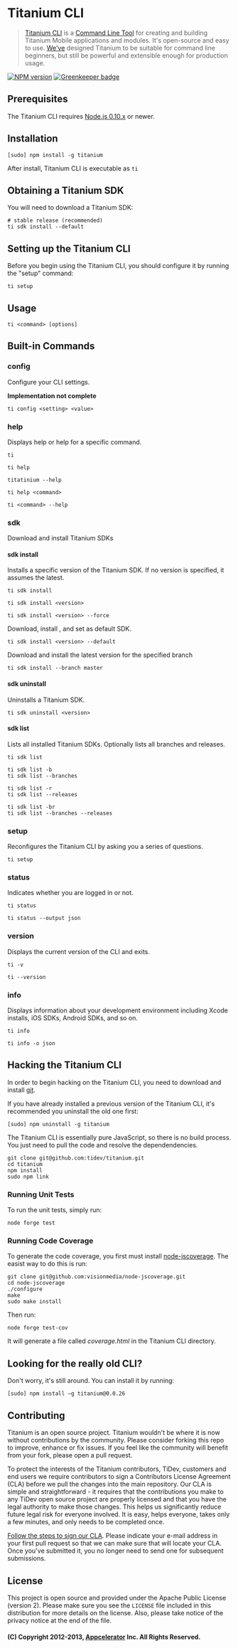 # Titanium CLI

> [Titanium CLI](https://github.com/tidev/titanium) is a [Command Line Tool](http://en.wikipedia.org/wiki/Command-line_interface) for creating and building Titanium Mobile applications and modules. It's open-source and easy to use. [We've](https://github.com/tidev) designed Titanium to be suitable for command line beginners, but still be powerful and extensible enough for production usage.

[![NPM version](https://badge.fury.io/js/titanium.svg)](http://badge.fury.io/js/grunt-appc-js) [![Greenkeeper badge](https://badges.greenkeeper.io/tidev/titanium.svg)](https://greenkeeper.io/)

## Prerequisites

The Titanium CLI requires [Node.js 0.10.x](http://nodejs.org/dist/) or newer.

## Installation

    [sudo] npm install -g titanium

After install, Titanium CLI is executable as `ti`    

## Obtaining a Titanium SDK

You will need to download a Titanium SDK:

    # stable release (recommended)
    ti sdk install --default

## Setting up the Titanium CLI

Before you begin using the Titanium CLI, you should configure it by running the "setup" command:

    ti setup

## Usage

    ti <command> [options]

## Built-in Commands

### config

Configure your CLI settings.

**Implementation not complete**

    ti config <setting> <value>

### help

Displays help or help for a specific command.

    ti

    ti help

    titatinium --help

    ti help <command>

    ti <command> --help

### sdk

Download and install Titanium SDKs

#### sdk install

Installs a specific version of the Titanium SDK. If no version is specified, it assumes the latest.

    ti sdk install

    ti sdk install <version>

    ti sdk install <version> --force

Download, install <version>, and set as default SDK.

    ti sdk install <version> --default

Download and install the latest version for the specified branch

    ti sdk install --branch master

#### sdk uninstall

Uninstalls a Titanium SDK.

    ti sdk uninstall <version>

#### sdk list

Lists all installed Titanium SDKs. Optionally lists all branches and releases.

    ti sdk list

    ti sdk list -b
    ti sdk list --branches

    ti sdk list -r
    ti sdk list --releases

    ti sdk list -br
    ti sdk list --branches --releases

### setup

Reconfigures the Titanium CLI by asking you a series of questions.

    ti setup

### status

Indicates whether you are logged in or not.

    ti status

    ti status --output json

### version

Displays the current version of the CLI and exits.

    ti -v

    ti --version

### info

Displays information about your development environment including Xcode installs, iOS SDKs, Android SDKs, and so on.

    ti info

    ti info -o json

## Hacking the Titanium CLI

In order to begin hacking on the Titanium CLI, you need to download and install [git](http://git-scm.com/).

If you have already installed a previous version of the Titanium CLI, it's recommended you uninstall the old one first:

    [sudo] npm uninstall -g titanium

The Titanium CLI is essentially pure JavaScript, so there is no build process.
You just need to pull the code and resolve the dependendencies.

    git clone git@github.com:tidev/titanium.git
    cd titanium
    npm install
    sudo npm link

### Running Unit Tests

To run the unit tests, simply run:

    node forge test

### Running Code Coverage

To generate the code coverage, you first must install [node-jscoverage](https://github.com/visionmedia/node-jscoverage). The easist way to do this is run:

    git clone git@github.com:visionmedia/node-jscoverage.git
    cd node-jscoverage
    ./configure
    make
    sudo make install

Then run:

	node forge test-cov

It will generate a file called _coverage.html_ in the Titanium CLI directory.

## Looking for the really old CLI?

Don't worry, it's still around. You can install it by running:

    [sudo] npm install –g titanium@0.0.26

## Contributing

Titanium is an open source project. Titanium wouldn't be where it is now without contributions by the community. Please consider forking this repo to improve, enhance or fix issues. If you feel like the community will benefit from your fork, please open a pull request.

To protect the interests of the Titanium contributors, TiDev, customers and end users we require contributors to sign a Contributors License Agreement (CLA) before we pull the changes into the main repository. Our CLA is simple and straightforward - it requires that the contributions you make to any TiDev open source project are properly licensed and that you have the legal authority to make those changes. This helps us significantly reduce future legal risk for everyone involved. It is easy, helps everyone, takes only a few minutes, and only needs to be completed once.

[Follow the steps to sign our CLA](https://github.com/tidev/organization-docs/blob/main/AUTHORIZED_CONTRIBUTORS.md). Please indicate your e-mail address in your first pull request so that we can make sure that will locate your CLA. Once you've submitted it, you no longer need to send one for subsequent submissions.

## License

This project is open source and provided under the Apache Public License
(version 2). Please make sure you see the `LICENSE` file included in this
distribution for more details on the license.  Also, please take notice of the
privacy notice at the end of the file.

#### (C) Copyright 2012-2013, [Appcelerator](http://www.appcelerator.com/) Inc. All Rights Reserved.
